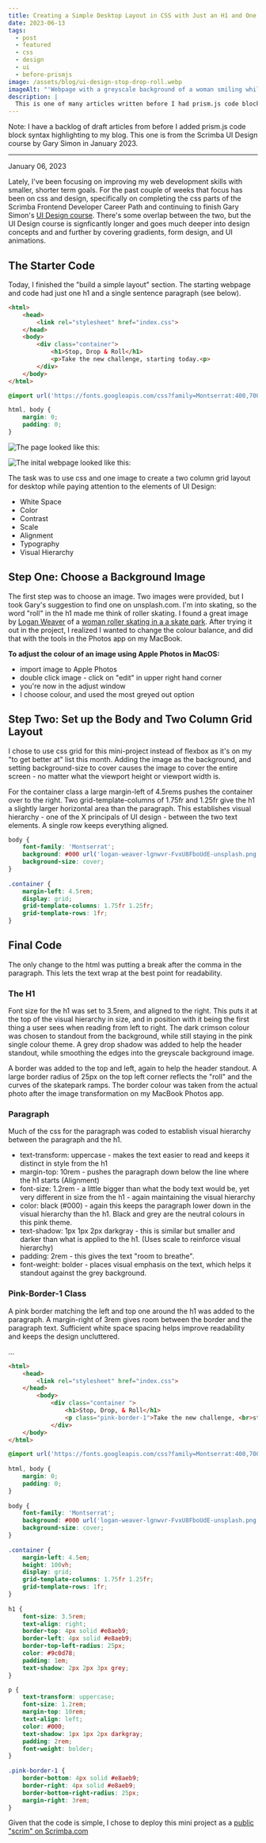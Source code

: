 ```yaml
---
title: Creating a Simple Desktop Layout in CSS with Just an H1 and One Paragraph
date: 2023-06-13
tags:
  - post
  - featured
  - css
  - design
  - ui
  - before-prismjs
image: /assets/blog/ui-design-stop-drop-roll.webp
imageAlt: "'Webpage with a greyscale background of a woman smiling while rollerskaing at a skate park wearing a light pink helmet, pink t-shirt, and wrist guards. Text reads \"Stop, Drop, Roll. Take the new challenge, starting today.\" There is a light pink rounded border on the top left and bottom right of the text'"
description: |
  This is one of many articles written before I had prism.js code block highlighting added. ... For the past couple of weeks I've been focusing on improving my css and design skills by doing Gary Simon's UI Design course on Scrimba.com. Today, I finished building a simple layout that started with just one level 1 heading and a single sentance paragraph. It's amazing how much can be done with so little html, an image from unsplash.com and a bit of css!
---
```

Note: I have a backlog of draft articles from before I added prism.js code block syntax highlighting to my blog. This one is from the Scrimba UI Design course by Gary Simon in January 2023. 

___
January 06, 2023

Lately, I've been focusing on improving my web development skills with smaller, shorter term goals. For the past couple of weeks that focus has been on css and design, specifically on completing the css parts of the Scrimba Frontend Developer Career Path and continuing to finish Gary Simon's [UI Design course](https://scrimba.com/learn/designbootcamp). There's some overlap between the two, but the UI Design course is signficantly longer and goes much deeper into design concepts and and further by covering gradients, form design, and UI animations. 

## The Starter Code

Today, I finished the "build a simple layout" section. The starting webpage and code had just one h1 and a single sentence paragraph (see below).

```html
<html>
	<head>
		<link rel="stylesheet" href="index.css">
	</head>
	<body>
		<div class="container">
			<h1>Stop, Drop & Roll</h1>
			<p>Take the new challenge, starting today.<p>
		</div>
	</body>
</html>

```

```css
@import url('https://fonts.googleapis.com/css?family=Montserrat:400,700&display=swap');

html, body {
	margin: 0;
	padding: 0;
}
```

![The page looked like this:](screen-shot-simple-layout-start.png)

![The inital webpage looked like this:](/assets/blog/screen-shot-simple-layout-start.png)

The task was to use css and one image to create a two column grid layout for desktop while paying attention to the elements of UI Design:

- White Space
- Color
- Contrast
- Scale
- Alignment
- Typography
- Visual Hierarchy

## Step One: Choose a Background Image

The first step was to choose an image. Two images were provided, but I took Gary's suggestion to find one on unsplash.com. I'm into skating, so the word "roll" in the h1 made me think of roller skating. I found a great image by [Logan Weaver](https://unsplash.com/@lgnwvr) of a [woman roller skating in a a skate park](https://unsplash.com/photos/FvxU8FboUdE). After trying it out in the project, I realized I wanted to change the colour balance, and did that with the tools in the Photos app on my MacBook. 

 **To adjust the colour of an image using Apple Photos in MacOS:**
 - import image to Apple Photos
- double click image - click on "edit" in upper right hand corner 
- you're now in the adjust window
- I choose colour, and used the most greyed out option

## Step Two: Set up the Body and Two Column Grid Layout

I chose to use css grid for this mini-project instead of flexbox as it's on my "to get better at" list this month. Adding the image as the background, and setting background-size to cover causes the image to cover the entire screen - no matter what the viewport height or viewport width is.

For the container class a large margin-left of 4.5rems pushes the container over to the right. Two grid-template-columns of 1.75fr and 1.25fr give the h1 a slightly larger horizontal area than the paragraph. This establishes visual hierarchy - one of the X principals of UI design - between the two text elements. A single row keeps everything aligned. 

```css
body {
	font-family: 'Montserrat';
	background: #000 url('logan-weaver-lgnwvr-FvxU8FboUdE-unsplash.png');
	background-size: cover;
}
  
.container {
	margin-left: 4.5rem;
	display: grid;
	grid-template-columns: 1.75fr 1.25fr; 
	grid-template-rows: 1fr;
}
```


## Final Code

The only change to the html was putting a break after the comma in the paragraph. This lets the text wrap at the best point for readability. 

### The H1

Font size for the h1 was set to 3.5rem, and aligned to the right. This puts it at the top of the visual hierarchy in size, and in position with it being the first thing a user sees when reading from left to right. The dark crimson colour was chosen to standout from the background, while still staying in the pink single colour theme. A grey drop shadow was added to help the header standout, while smoothing the edges into the greyscale background image.

A border was added to the top and left, again to help the header standout. A large border radius of 25px on the top left corner reflects the "roll" and the curves of the skatepark ramps. The border colour was taken from the actual photo after the image transformation on my MacBook Photos app.

### Paragraph

Much of the css for the paragraph was coded to establish visual hierarchy between the paragraph and the h1.

- text-transform: uppercase - makes the text easier to read and keeps it distinct in style from the h1
- margin-top: 10rem - pushes the paragraph down below the line where the h1 starts (Alignment)
- font-size: 1.2rem - a little bigger than what the body text would be, yet very different in size from the h1 - again maintaining the visual hierarchy
- color: black (#000) - again this keeps the paragraph lower down in the visual hierarchy than the h1. Black and grey are the neutral colours in this pink theme.
- text-shadow: 1px 1px 2px darkgray - this is similar but smaller and darker than what is applied to the h1. (Uses scale to reinforce visual hierarchy)
- padding: 2rem - this gives the text "room to breathe".
- font-weight: bolder - places visual emphasis on the text, which helps it standout against the grey background.

### Pink-Border-1 Class

A pink border matching the left and top one around the h1 was added to the paragraph. A margin-right of 3rem gives room between the border and the paragraph text. Sufficient white space spacing helps improve readability and keeps the design uncluttered.

...

```html
<html>
	<head>
		<link rel="stylesheet" href="index.css">
	</head>
		<body>
			<div class="container ">
				<h1>Stop, Drop, & Roll</h1>
				<p class="pink-border-1">Take the new challenge, <br>starting today.<p>
			</div>
	</body>
</html>
```

```css
@import url('https://fonts.googleapis.com/css?family=Montserrat:400,700&display=swap');
  
html, body {
	margin: 0;
	padding: 0;
}
  
body {
	font-family: 'Montserrat';
	background: #000 url('logan-weaver-lgnwvr-FvxU8FboUdE-unsplash.png');
	background-size: cover;
}
  
.container {
	margin-left: 4.5em;
	height: 100vh;
	display: grid;
	grid-template-columns: 1.75fr 1.25fr;
	grid-template-rows: 1fr;
}
  
h1 {
	font-size: 3.5rem;
	text-align: right;
	border-top: 4px solid #e8aeb9;
	border-left: 4px solid #e8aeb9;
	border-top-left-radius: 25px;
	color: #9c0d78;
	padding: 1em;
	text-shadow: 2px 2px 3px grey;
}  

p {
	text-transform: uppercase;
	font-size: 1.2rem;
	margin-top: 10rem;
	text-align: left;
	color: #000;
	text-shadow: 1px 1px 2px darkgray;
	padding: 2rem;
	font-weight: bolder;
}
  
.pink-border-1 {
	border-bottom: 4px solid #e8aeb9;
	border-right: 4px solid #e8aeb9;
	border-bottom-right-radius: 25px;
	margin-right: 3rem;
}
```

Given that the code is simple, I chose to deploy this mini project as a [public "scrim" on Scrimba.com](https://scrimba.com/scrim/cz8dPZSP)